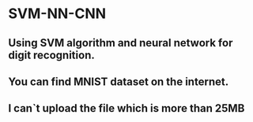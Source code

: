 # SVM-NN-CNN
## Using SVM algorithm and neural network for digit recognition.
## You can find MNIST dataset on the internet. 
## I can`t upload the file which is more than 25MB

